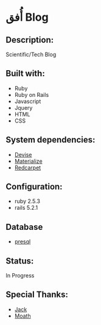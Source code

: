 # أُفق Blog 
## Description:
Scientific/Tech Blog 


## Built with:
- Ruby
- Ruby on Rails
- Javascript
- Jquery
- HTML
- CSS 

## System dependencies:
- [Devise](https://github.com/plataformatec/devise)
- [Materialize](https://materializecss.com/color.html)
- [Redcarpet](https://github.com/vmg/redcarpet)


## Configuration:
- ruby 2.5.3
- rails 5.2.1

## Database 
- [presql]()

## Status:
In Progress
## Special Thanks:
- [Jack]()
- [Moath]()


